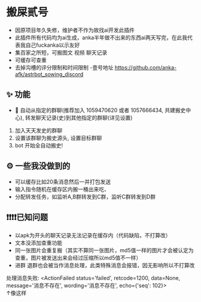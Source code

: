 # 搬屎贰号
- 因原项目年久失修，维护者不作为故找ai开发此插件
- 此插件所有代码均为ai生成，anka半年做不出来的东西ai两天写完，在此我代表我自己fuckanka以示友好
- 集百家之所短，可搬图文 视频 聊天记录
- 可缓存可查重
- 去掉沟槽的评分限制和时间限制
-壹号地址 https://github.com/anka-afk/astrbot_sowing_discord

## ✨ 功能

- 🚫 自动从指定的群聊(推荐加入 1059470620 或者 1057666434, 共建搬史中心), 转发聊天记录(史)到其他指定的群聊(详见设置)
1. 加入天天发史的群聊
2. 设置该群聊为搬史源头, 设置目标群聊
3. bot 开始全自动搬史!

## ⚙️ 一些我没做到的
- 可以缓存比如20条消息然后一并打包发送
- 输入指令随机在缓存区内搬一桶出来吃、
- 分配转发任务，如监听A,B群转发到C群，监听C群转发到D群

## ❗❗❗❗已知问题
- 以apk为开头的聊天记录无法记录在缓存内（代码缺陷，不打算改）
- 文本没添加查重功能
- 同一张图片会重复搬（其实不算同一张图片，md5值一样的图片才会被认定为查重，图片被发送出来会经过压缩所以md5值不一样）
- 进群 退群也会被当作消息处理，此类特殊消息会报错，因无影响所以不打算改




 处理消息失败: <ActionFailed status='failed', retcode=1200, data=None, message='消息不存在', wording='消息不存在', echo={'seq': 102}>
 <br>
↑像这样
